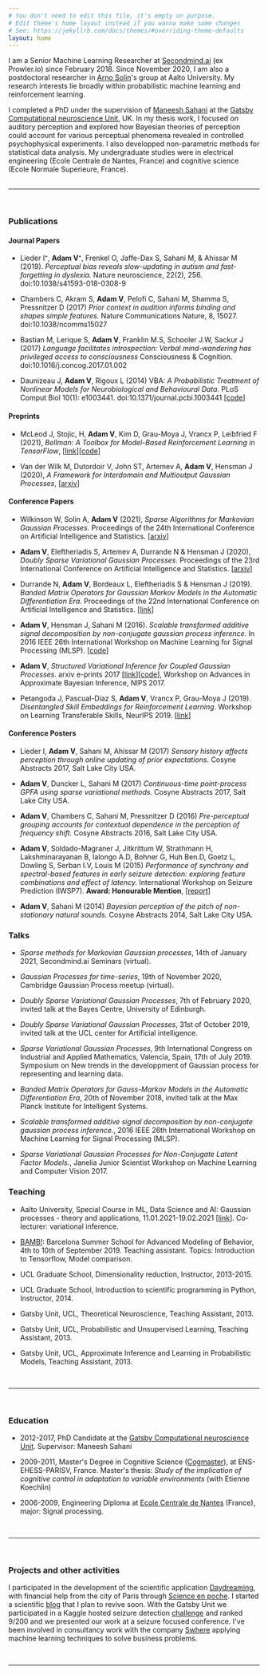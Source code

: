 ```yaml
---
# You don't need to edit this file, it's empty on purpose.
# Edit theme's home layout instead if you wanna make some changes
# See: https://jekyllrb.com/docs/themes/#overriding-theme-defaults
layout: home
---
```



I am a Senior Machine Learning Researcher at [Secondmind.ai](https://www.secondmind.ai/) (ex Prowler.io) since February 2018. Since November 2020, I am also a postdoctoral researcher in [Arno Solin](https://users.aalto.fi/~asolin/)'s group at Aalto University. My research interests lie broadly within probabilistic machine learning and reinforcement learning.

I completed a PhD under the supervision of [Maneesh Sahani](https://www.gatsby.ucl.ac.uk/~maneesh/) at the [Gatsby Computational neuroscience Unit](http://www.gatsby.ucl.ac.uk/), UK.
In my thesis work, I focused on auditory perception and explored how Bayesian theories of perception could account for various perceptual phenomena revealed in controlled psychophysical experiments. I also developped non-parametric methods for statistical data analysis. My undergraduate studies were in electrical engineering (Ecole Centrale de Nantes, France) and cognitive science (Ecole Normale Superieure, France).
<br />
<br />

---
<br />


###  **Publications**


#### Journal Papers

 * Lieder I⁺, **Adam V**⁺, Frenkel O, Jaffe-Dax S, Sahani M, & Ahissar M (2019). _Perceptual bias reveals slow-updating in autism and fast-forgetting in dyslexia._ Nature neuroscience, 22(2), 256.  doi:10.1038/s41593-018-0308-9 

 * Chambers C, Akram S, **Adam V**, Pelofi C, Sahani M, Shamma S, Pressnitzer D (2017) _Prior context in audition informs binding and shapes simple features._ Nature Communications Nature, 8, 15027. doi:10.1038/ncomms15027

 * Bastian M, Lerique S, **Adam ⁠V**, Franklin M.S⁠, Schooler J.W, Sackur J (2017) _Language facilitates introspection: Verbal mind-wandering has privileged access to consciousness_ Consciousness & Cognition. doi:10.1016/j.concog.2017.01.002

 * Daunizeau J, **Adam V**, Rigoux L (2014) VBA: _A Probabilistic Treatment of Nonlinear Models for Neurobiological and Behavioural Data._ PLoS Comput Biol 10(1): e1003441. doi:10.1371/journal.pcbi.1003441 [[code](https://mbb-team.github.io/VBA-toolbox/
)]

#### Preprints

* McLeod J, Stojic, H, **Adam  V**, Kim D, Grau-Moya J, Vrancx P, Leibfried F (2021), _Bellman: A Toolbox for Model-Based Reinforcement Learning in TensorFlow_, 
 [[link](https://arxiv.org/abs/2103.14407)][[code](https://github.com/Bellman-devs/bellman/)]

* Van der Wilk M, Dutordoir V, John ST, Artemev A, **Adam V**, Hensman J (2020), _A Framework for Interdomain and Multioutput Gaussian Processes_, [[arxiv](https://arxiv.org/abs/2003.01115)]

#### Conference Papers

 * Wilkinson W, Solin A, **Adam V** (2021), _Sparse Algorithms for Markovian Gaussian Processes._ Proceedings of the 24th International Conference on Artificial Intelligence and Statistics. [[arxiv](https://arxiv.org/abs/2103.10710)]

 * **Adam V**, Eleftheriadis S, Artemev A, Durrande N & Hensman J (2020), _Doubly Sparse Variational Gaussian Processes._ Proceedings of the 23rd International Conference on Artificial Intelligence and Statistics. [[arxiv](https://arxiv.org/abs/2001.05363)]

* Durrande N, **Adam V**, Bordeaux L, Eleftheriadis S & Hensman J (2019). _Banded Matrix Operators for Gaussian Markov Models in the Automatic Differentiation Era._ Proceedings of the 22nd International Conference on Artificial Intelligence and Statistics. [[link](http://proceedings.mlr.press/v89/durrande19a.html)]

 * **Adam V**, Hensman J, Sahani M (2016). _Scalable transformed additive signal decomposition by non-conjugate gaussian process inference._
In 2016 IEEE 26th International Workshop on Machine Learning for Signal Processing (MLSP). [[code](https://github.com/UCL/SVAGP)]

* **Adam V**, _Structured Variational Inference for Coupled Gaussian Processes_. arxiv e-prints 2017 [[link](http://arxiv.org/abs/1711.01131)][[code](https://github.com/vincentadam87/SVGPs)], Workshop on Advances in Approximate Bayesian Inference, NIPS 2017.

* Petangoda J, Pascual-Diaz S, **Adam V**, Vrancx P, Grau-Moya J (2019). _Disentangled Skill Embeddings for Reinforcement Learning_. Workshop on Learning Transferable Skills, NeurIPS 2019. [[link](https://arxiv.org/abs/1906.09223)]


#### Conference Posters

* Lieder I, **Adam V**, Sahani M, Ahissar M (2017) _Sensory history affects perception through online updating of prior expectations._ Cosyne Abstracts 2017, Salt Lake City USA.

* **Adam V**, Duncker L, Sahani M (2017) _Continuous-time point-process GPFA using sparse variational methods._ Cosyne Abstracts 2017, Salt Lake City USA.

* **Adam V**, Chambers C, Sahani M, Pressnitzer D (2016) _Pre-perceptual grouping accounts for contextual dependence in the perception of frequency shift._ Cosyne Abstracts 2016, Salt Lake City USA.

* **Adam V**, Soldado-Magraner J, Jitkrittum W, Strathmann H, Lakshminarayanan B, Ialongo A.D, Bohner G, Huh Ben.D, Goetz L, Dowling S, Serban I.V, Louis M (2015) _Performance of synchrony and spectral-based features in early seizure detection: exploring feature combinations and effect of latency._ International Workshop on Seizure Prediction (IWSP7). **Award: Honourable Mention**,  [[report](http://www.gatsby.ucl.ac.uk/~vincenta/kaggle/report.pdf)]


* **Adam V**, Sahani M (2014) _Bayesian perception of the pitch of non-stationary natural sounds._ Cosyne Abstracts 2014, Salt Lake City USA.

###  **Talks**

* _Sparse methods for Markovian Gaussian processes_, 14th of January 2021, Secondmind.ai Seminars (virtual).

* _Gaussian Processes for time-series_, 19th of November 2020, Cambridge Gaussian Process meetup (virtual).

* _Doubly Sparse Variational Gaussian Processes_, 7th of February 2020, invited talk at the Bayes Centre, University of Edinburgh.

* _Doubly Sparse Variational Gaussian Processes_, 31st of October 2019, invited talk at the UCL center for Artificial intelligence.

* _Sparse Variational Gaussian Processes_, 9th International Congress on Industrial and Applied Mathematics, Valencia, Spain, 17th of July 2019. Symposium on New trends in the developpment of Gaussian process for representing and learning data.

* _Banded Matrix Operators for Gauss-Markov Models in the Automatic Differentiation Era_, 20th of November 2018, invited talk at the Max Planck Institute for Intelligent Systems. 

* _Scalable transformed additive signal decomposition by non-conjugate gaussian process inference._, 2016 IEEE 26th International Workshop on Machine Learning for Signal Processing (MLSP).

* _Sparse Variational Gaussian Processes for Non-Conjugate Latent Factor Models._,
Janelia Junior Scientist Workshop on Machine Learning and Computer Vision 2017.

###  **Teaching**

* Aalto University, Special Course in ML, Data Science and AI: Gaussian processes - theory and applications, 11.01.2021-19.02.2021 [[link](https://mycourses.aalto.fi/course/view.php?id=30460)]. Co-lecturer: variational inference.

* [BAMB!](https://www.bambschool.org/): Barcelona Summer School for Advanced Modeling of Behavior, 4th to 10th of September 2019. Teaching assistant. Topics: Introduction to Tensorflow, Model comparison.

* UCL Graduate School, Dimensionality reduction, Instructor, 2013-2015.

* UCL Graduate School, Introduction to scientific programming in Python, Instructor, 2014.

* Gatsby Unit, UCL, Theoretical Neuroscience, Teaching Assistant, 2013.

* Gatsby Unit, UCL, Probabilistic and Unsupervised Learning, Teaching Assistant, 2013.

* Gatsby Unit, UCL, Approximate Inference and Learning in Probabilistic Models, Teaching Assistant, 2013.


<br />

---
<br />

### **Education**

 * 2012-2017, PhD Candidate at the  [Gatsby Computational neuroscience Unit](http://www.gatsby.ucl.ac.uk/). Supervisor: Maneesh Sahani

 * 2009-2011, Master's Degree in Cognitive Science ([Cogmaster](http://sapience.dec.ens.fr/cogmaster/www/)), at ENS-EHESS-PARISV, France. Master's thesis: _Study of the implication of cognitive control in adaptation to variable environments_ (with Etienne Koechlin)

 * 2006-2009, Engineering Diploma at [Ecole Centrale de Nantes](http://www.ec-nantes.fr/version-anglaise/) (France), major: Signal processing.


<br />

---
<br />

### **Projects and other activities**

I participated in the development of the scientific application [Daydreaming](https://play.google.com/store/apps/details?id=com.brainydroid.daydreaming), with financial help from the city of Paris through [Science en poche](https://iscpif.fr/projects/science-en-poche/). I started a scientific [blog](https://vincentadam87.wordpress.com/) that I plan to revive soon. With the Gatsby Unit we participated in a Kaggle hosted seizure detection [challenge](https://www.kaggle.com/c/seizure-detection) and ranked 9/200 and we presented our work at a seizure focused conference. I've been involved in consultancy work with the company [Swhere](http://www.swhere.com/) applying machine learning techniques to solve business problems.

<br />

---
<br />





